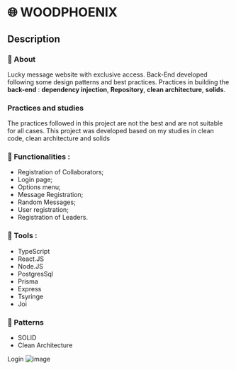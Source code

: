 # :globe_with_meridians: WOODPHOENIX 

## Description

### :memo: About 
Lucky message website with exclusive access. Back-End developed following some design patterns and best practices.
Practices in building the **back-end** : **dependency injection**, **Repository**, **clean architecture**, **solids**.

### Practices and studies 
The practices followed in this project are not the best and are not suitable for all cases. This project was developed based on my studies in clean code, clean architecture and solids

### :rocket: Functionalities :
* Registration of Collaborators;
* Login page;
* Options menu;
* Message Registration;
* Random Messages;
* User registration;
* Registration of Leaders.

### :wrench: Tools : 
* TypeScript
* React.JS
* Node.JS
* PostgresSql
* Prisma
* Express
* Tsyringe
* Joi

### :bento: Patterns 
* SOLID
* Clean Architecture

Login 
![image](https://user-images.githubusercontent.com/69175890/183312923-55b04806-60eb-4aed-8dda-48d3ef3e3813.png)


